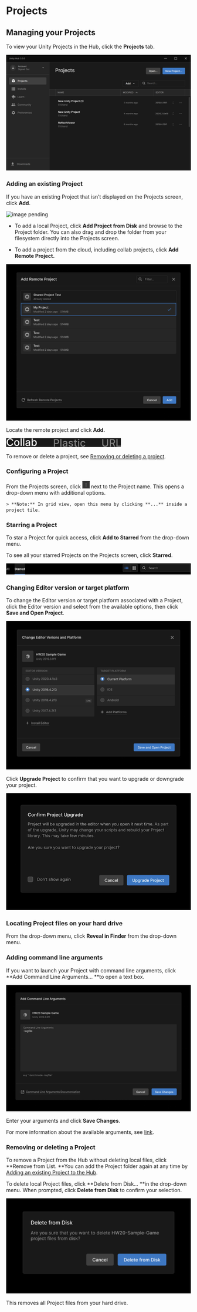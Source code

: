 # Projects
<!--
The **Projects** screen displays your Unity Projects. From this screen you can create a new Project, manage your existing Projects, or open a Project in the Unity Editor.


### Switching between list and grid view

By default, the your Projects are displayed in a list. You can also display your Projects in a grid view. Either view allows you to sort, search, and manage your Projects.

To switch to grid view, click [grid icon].

![Projects](../images/Projects02.png)

To switch back to list view, click [list icon].


-->
## Managing your Projects

To view your Unity Projects in the Hub, click the **Projects** tab.


![Projects](../images/Projects.png)


### Adding an existing Project

If you have an existing Project that isn’t displayed on the Projects screen, click **Add**.

![image pending]()

* To add a local Project, click **Add Project from Disk** and browse to the Project folder. You can also drag and drop the folder from your filesystem directly into the Projects screen.

* To add a project from the cloud, including collab projects, click **Add Remote Project.**

![Projects](../images/Projects2.png)

Locate the remote project and click **Add.**

![Projects](../images/Projects3.png)

To remove or delete a project, see [Removing or deleting a project](#).

### Configuring a Project

From the Projects screen, click <img src="../images/VerticalEllipsis.png" style="width: 20px;"> next to the Project name. This opens a drop-down menu with additional options.

    > **Note:** In grid view, open this menu by clicking **...** inside a project tile.

### Starring a Project

To star a Project for quick access, click **Add to Starred** from the drop-down menu.

To see all your starred Projects on the Projects screen, click **Starred**.

![Projects](../images/Projects03.png)

### Changing Editor version or target platform

To change the Editor version or target platform associated with a Project, click the Editor version and select from the available options, then click **Save and Open Project**.

![Projects](../images/Projects8.png)

Click **Upgrade Project** to confirm that you want to upgrade or downgrade your project.

![Projects](../images/Projects7.png)

### Locating Project files on your hard drive

From the drop-down menu, click **Reveal in Finder** from the drop-down menu.

### Adding command line arguments

If you want to launch your Project with command line arguments, click **Add Command Line Arguments… **to open a text box.

![Projects](../images/Projects9.png)

Enter your arguments and click **Save Changes**.

For more information about the available arguments, see [link](#).

### Removing or deleting a Project

To remove a Project from the Hub without deleting local files, click **Remove from List. **You can add the Project folder again at any time by [Adding an existing Project to the Hub](#).

To delete local Project files, click **Delete from Disk… **in the drop-down menu. When prompted, click **Delete from Disk** to confirm your selection.

![Projects](../images/Projects10.png)

This removes all Project files from your hard drive.
